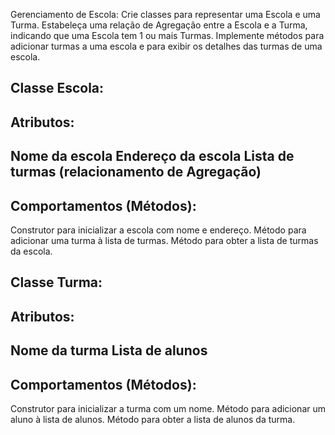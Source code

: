 Gerenciamento de Escola:
Crie classes para representar uma Escola e uma Turma.
Estabeleça uma relação de Agregação entre a Escola e a Turma, indicando que uma Escola tem 1 ou mais Turmas.
Implemente métodos para adicionar turmas a uma escola e para exibir os detalhes das turmas de uma escola.

Classe Escola:
---------------------------
Atributos:
---------------------------
Nome da escola
Endereço da escola
Lista de turmas (relacionamento de Agregação)
---------------------------
Comportamentos (Métodos):
---------------------------
Construtor para inicializar a escola com nome e endereço.
Método para adicionar uma turma à lista de turmas.
Método para obter a lista de turmas da escola.


Classe Turma:
---------------------------
Atributos:
---------------------------
Nome da turma
Lista de alunos
---------------------------
Comportamentos (Métodos):
---------------------------
Construtor para inicializar a turma com um nome.
Método para adicionar um aluno à lista de alunos.
Método para obter a lista de alunos da turma.